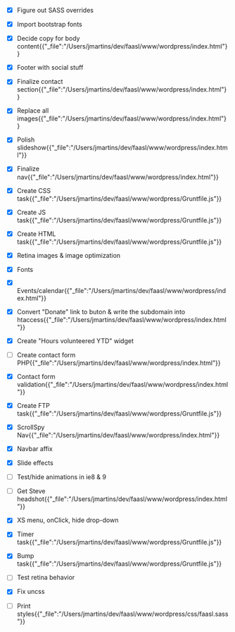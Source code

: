 - [x] Figure out SASS overrides
- [x] Import bootstrap fonts
- [x] Decide copy for body content{{"_file":"/Users/jmartins/dev/faasl/www/wordpress/index.html"}}
- [x] Footer with social stuff
- [x] Finalize contact section{{"_file":"/Users/jmartins/dev/faasl/www/wordpress/index.html"}}
- [x] Replace all images{{"_file":"/Users/jmartins/dev/faasl/www/wordpress/index.html"}}
- [x] Polish slideshow{{"_file":"/Users/jmartins/dev/faasl/www/wordpress/index.html"}}
- [x] Finalize nav{{"_file":"/Users/jmartins/dev/faasl/www/wordpress/index.html"}}
- [x] Create CSS task{{"_file":"/Users/jmartins/dev/faasl/www/wordpress/Gruntfile.js"}}
- [x] Create JS task{{"_file":"/Users/jmartins/dev/faasl/www/wordpress/Gruntfile.js"}}
- [x] Create HTML task{{"_file":"/Users/jmartins/dev/faasl/www/wordpress/Gruntfile.js"}}
- [x] Retina images & image optimization
- [x] Fonts
- [x] Events/calendar{{"_file":"/Users/jmartins/dev/faasl/www/wordpress/index.html"}}
- [x] Convert "Donate" link to buton & write the subdomain into htaccess{{"_file":"/Users/jmartins/dev/faasl/www/wordpress/index.html"}}
- [x] Create "Hours volunteered YTD" widget
- [ ] Create contact form PHP{{"_file":"/Users/jmartins/dev/faasl/www/wordpress/index.html"}}
- [x] Contact form validation{{"_file":"/Users/jmartins/dev/faasl/www/wordpress/index.html"}}
- [x] Create FTP task{{"_file":"/Users/jmartins/dev/faasl/www/wordpress/Gruntfile.js"}}
- [x] ScrollSpy Nav{{"_file":"/Users/jmartins/dev/faasl/www/wordpress/index.html"}}
- [x] Navbar affix
- [x] Slide effects
- [ ] Test/hide animations in ie8 & 9
- [ ] Get Steve headshot{{"_file":"/Users/jmartins/dev/faasl/www/wordpress/index.html"}}
- [x] XS menu, onClick, hide drop-down
- [x] Timer task{{"_file":"/Users/jmartins/dev/faasl/www/wordpress/Gruntfile.js"}}
- [x] Bump task{{"_file":"/Users/jmartins/dev/faasl/www/wordpress/Gruntfile.js"}}
- [ ] Test retina behavior
- [x] Fix uncss
- [ ] Print styles{{"_file":"/Users/jmartins/dev/faasl/www/wordpress/css/faasl.sass"}}

